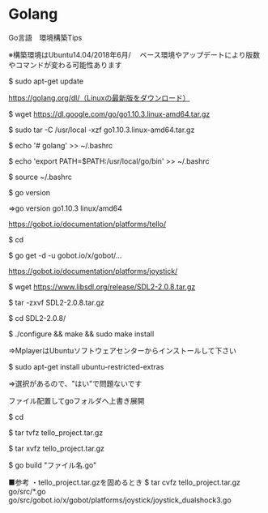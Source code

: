 # Golang
Go言語　環境構築Tips


※構築環境はUbuntu14.04/2018年6月/
　ベース環境やアップデートにより版数やコマンドが変わる可能性あります

$ sudo apt-get update

https://golang.org/dl/（Linuxの最新版をダウンロード）

$ wget https://dl.google.com/go/go1.10.3.linux-amd64.tar.gz

$ sudo tar -C /usr/local -xzf go1.10.3.linux-amd64.tar.gz

$ echo '# golang'                            >> ~/.bashrc

$ echo 'export PATH=$PATH:/usr/local/go/bin' >> ~/.bashrc

$ source ~/.bashrc

$ go version

⇒go version go1.10.3 linux/amd64

https://gobot.io/documentation/platforms/tello/

$ cd 

$ go get -d -u gobot.io/x/gobot/...

https://gobot.io/documentation/platforms/joystick/

$ wget https://www.libsdl.org/release/SDL2-2.0.8.tar.gz

$ tar -zxvf SDL2-2.0.8.tar.gz

$ cd SDL2-2.0.8/

$ ./configure && make && sudo make install

⇒MplayerはUbuntuソフトウェアセンターからインストールして下さい

$ sudo apt-get install ubuntu-restricted-extras

⇒選択があるので、"はい"で問題ないです

ファイル配置してgoフォルダへ上書き展開

$ cd

$ tar tvfz tello_project.tar.gz

$ tar xvfz tello_project.tar.gz

$ go build "ファイル名.go"


■参考
・tello_project.tar.gzを固めるとき
$ tar cvfz tello_project.tar.gz go/src/*.go go/src/gobot.io/x/gobot/platforms/joystick/joystick_dualshock3.go 
